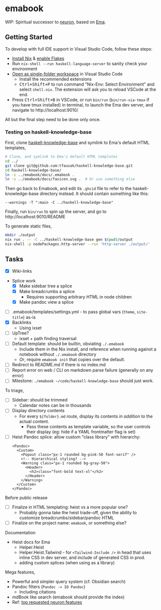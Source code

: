 # emabook

WIP: Spiritual successor to [neuron](https://neuron.zettel.page), based on [Ema](https://ema.srid.ca).

## Getting Started

To develop with full IDE support in Visual Studio Code, follow these steps:

- [Install Nix](https://nixos.org/download.html) & [enable Flakes](https://nixos.wiki/wiki/Flakes)
- Run `nix-shell --run haskell-language-server` to sanity check your environment 
- [Open as single-folder workspace](https://code.visualstudio.com/docs/editor/workspaces#_singlefolder-workspaces) in Visual Studio Code
    - Install the recommended extensions
    - <kbd>Ctrl+Shift+P</kbd> to run command "Nix-Env: Select Environment" and select `shell.nix`. The extension will ask you to reload VSCode at the end.
- Press <kbd>Ctrl+Shift+B</kbd> in VSCode, or run `bin/run` (`bin/run-via-tmux` if you have tmux installed) in terminal, to launch the Ema dev server, and navigate to http://localhost:9010/

All but the final step need to be done only once.

### Testing on haskell-knowledge-base

First, clone [haskell-knowledge-base](https://github.com/tfausak/haskell-knowledge-base) and symlink to Ema's default HTML templates,

```bash
# Clone, and symlink to Ema's default HTML templates
cd ../
git clone git@github.com:tfausak/haskell-knowledge-base.git
cd haskell-knowledge-base/
ln -s ../emabook/docs/.emabook .
ln -s ../emabook/docs/favicon.svg .  # Or use something else
```

Then go back to Emabook, and edit its `.ghcid` file to refer to the haskell-knowledge-base directory instead. It should contain something like this:

```
--warnings -T ":main -C ../haskell-knowledge-base"
```

Finally, run `bin/run` to spin up the server, and go to http://localhost:9010/README

To generate static files,

```bash
mkdir ./output
nix run . -- -C ../haskell-knowledge-base gen $(pwd)/output
nix-shell -p nodePackages.http-server --run 'http-server ./output/'
```

## Tasks

- [x] Wiki-links
- Splice work
  - [x] Make sidebar tree a splice
  - [x] Make breadcrumbs a splice
    - Requires supporting arbitrary HTML in node children
  - [x] Make pandoc view a splice
- [ ] .emabook/templates/settings.yml - to pass global vars (`theme`, `site-title`) as-is
- [x] Backlinks
  - Using ixset
- [ ] UpTree?
  - ixset + path finding traversal
- [ ] Default template: should be builtin, obviating `./.emabook`
  - Include them in the Nix install, and reference when running against a notebook without `./.emabook` directory
  - *Or*, require `emabook init` that copies over the default.
- [ ] Redirect to README.md if there is no index.md
- [ ] Report error on web / CLI on markdown parse failure (generally on any error)
- [ ] Milestone: `./emabook ~/code/haskell-knowledge-base` should just work.

To triage,

- [ ] Sidebar: should be trimmed
  - Calendar notes can be in thousands
- [ ] Display directory contents
  - For every `${folder}.md` route, display its contents *in addition to* the actual content.
    - Pass these contents as template variable, so the user controls their display (eg: hide if a YAML frontmatter flag is set)
- [ ] Heist Pandoc splice: allow custom "class library" with hierarchy:
  ```
  <Pandoc>
    <Custom>
      <Popout class="px-1 rounded bg-pink-50 font-serif" />
      <!-- Hierarchical styling? -->
      <Warning class="px-1 rounded bg-gray-50">
        <Header>
          <h2>class="font-bold text-xl"</h2>
        </Header>
      </Warning>
    </Custom>
  </Pandoc>
  ```

Before public release

- [ ] Finalize in HTML templating: heist vs a more popular one?
  - Probably gonna take the heist trade-off, given the ability to customize breadcrumbs/sidebar/pandoc HTML
- [ ] Finalize on the project name: `emabook`, or something else?

Documentation

- Heist docs for Ema
  - Helper.Heist
  - Helper.Heist.Tailwind - for `<Tailwind-Include />` in head that uses inline CSS in dev server, and include of generated CSS in prod.
  - adding custom splices (when using as a library)

Mega features,

- Powerful and simpler query system (cf. Obsidian search)
- Pandoc filters (`Pandoc -> IO Pandoc`)
  - Including citations
- mdBook like search (emabook should provide the index)
- Ref: [top requested neuron features](https://github.com/srid/neuron/issues?q=is%3Aissue+is%3Aopen+sort%3Areactions)